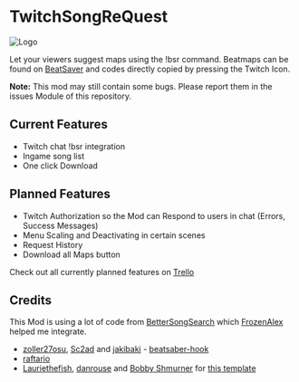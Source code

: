 # TwitchSongReQuest

![Logo](https://github.com/hdgamer1404Jonas/Twitch-Song-ReQuest-Mod/blob/main/cover.png?raw=true)

Let your viewers suggest maps using the !bsr command. Beatmaps can be found on [BeatSaver](https://beatsaver.com) and codes directly copied by pressing the Twitch Icon.

**Note:** This mod may still contain some bugs. Please report them in the issues Module of this repository.

## Current Features
- Twitch chat !bsr integration
- Ingame song list
- One click Download

## Planned Features
- Twitch Authorization so the Mod can Respond to users in chat (Errors, Success Messages)
- Menu Scaling and Deactivating in certain scenes
- Request History
- Download all Maps button

Check out all currently planned features on [Trello](https://trello.com/b/FX4fhDiU/todo)


## Credits

This Mod is using a lot of code from [BetterSongSearch](https://github.com/bsq-ports/BetterSongSearchQuest) which [FrozenAlex](https://github.com/FrozenAlex) helped me integrate.

* [zoller27osu](https://github.com/zoller27osu), [Sc2ad](https://github.com/Sc2ad) and [jakibaki](https://github.com/jakibaki) - [beatsaber-hook](https://github.com/sc2ad/beatsaber-hook)
* [raftario](https://github.com/raftario)
* [Lauriethefish](https://github.com/Lauriethefish), [danrouse](https://github.com/danrouse) and [Bobby Shmurner](https://github.com/BobbyShmurner) for [this template](https://github.com/Lauriethefish/quest-mod-template)
